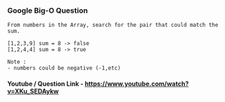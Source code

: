 ### Google Big-O Question

```
From numbers in the Array, search for the pair that could match the sum.

[1,2,3,9] sum = 8 -> false
[1,2,4,4] sum = 8 -> true

Note :
- numbers could be negative (-1,etc)
```

#### Youtube / Question Link - https://www.youtube.com/watch?v=XKu_SEDAykw
